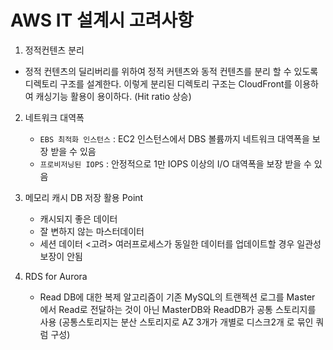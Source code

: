 # AWS IT 설계시 고려사항 

1. 정적컨텐츠 분리
  - 정적 컨텐츠의 딜리버리를 위하여 정적 커텐츠와 동적 컨텐츠를 분리 할 수 있도록 디렉토리 구조를 설계한다.
    이렇게 분리된 디렉토리 구조는 CloudFront를 이용하여 캐싱기능 활용이 용이하다. (Hit ratio 상승)

2. 네트워크 대역폭
   - `EBS 최적화 인스턴스` : EC2 인스턴스에서 DBS 볼륨까지 네트워크 대역폭을 보장 받을 수 있음
   - `프로비저닝된 IOPS` : 안정적으로 1만 IOPS 이상의 I/O 대역폭을 보장 받을 수 있음
  
3. 메모리 캐시 DB 저장 활용 Point
   - 캐시되지 좋은 데이터
   - 잘 변하지 않는 마스터데이터
   - 세션 데이터
   <고려> 여러프로세스가 동일한 데이터를 업데이트할 경우 일관성 보장이 안됨

4. RDS for Aurora
   - Read DB에 대한 복제 알고리즘이 기존 MySQL의 트랜젝션 로그를 Master 에서 Read로 전달하는 것이 아닌
     MasterDB와 ReadDB가 공통 스토리지를 사용 (공통스토리지는 분산 스토리지로 AZ 3개가 개별로 디스크2개 로 묶인 쿼럼 구성)
  
